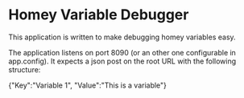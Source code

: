 # Homey Variable Debugger

This application is written to make debugging homey variables easy.

The application listens on port 8090 (or an other one configurable in app.config). It expects a json post on the root URL with the following structure:

{"Key":"Variable 1", "Value":"This is a variable"}
